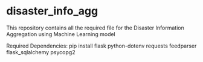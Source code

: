 # disaster_info_agg
This repository contains all the required file for the Disaster Information Aggregation using Machine Learning model

Required Dependencies:
pip install flask python-dotenv requests feedparser flask_sqlalchemy psycopg2
